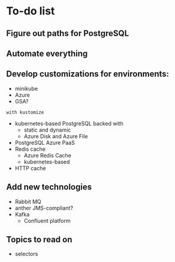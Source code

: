 # To-do list

## Figure out paths for PostgreSQL

## Automate everything

## Develop customizations for environments:

* minikube
* Azure
* GSA?

`with kustomize`

* kubernetes-based PostgreSQL backed with
    * static and dynamic
    * Azure Disk and Azure File
* PostgreSQL Azure PaaS
* Redis cache  
    * Azure Redis Cache
    * kubernetes-based 
* HTTP cache

## Add new technologies

* Rabbit MQ
* anther JMS-compliant?
* Kafka
    * Confluent platform
  
## Topics to read on

* selectors